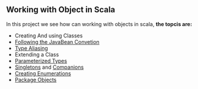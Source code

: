 Working with Object in Scala
---------------------------------
In this project we see how can working with objects in scala,  **the topcis are:**

* Creating And using Classes
* [Following the JavaBean Convetion](https://github.com/robsonoduarte/learn-scala/blob/master/pragmatic-scala/working-with-objects/src/main/scala/br/com/mystudies/scala/JavaBeans.scala)
* [Type Aliasing](https://github.com/robsonoduarte/learn-scala/blob/master/pragmatic-scala/working-with-objects/src/main/scala/br/com/mystudies/scala/TypeAliasing.scala)
* Extending a Class
* [Parameterized Types](https://github.com/robsonoduarte/learn-scala/blob/master/pragmatic-scala/working-with-objects/src/main/scala/br/com/mystudies/scala/ParameterizedType.scala)
* [Singletons](https://github.com/robsonoduarte/learn-scala/blob/master/pragmatic-scala/working-with-objects/src/main/scala/br/com/mystudies/scala/Singleton.scala) and [Companions](https://github.com/robsonoduarte/learn-scala/blob/master/pragmatic-scala/working-with-objects/src/main/scala/br/com/mystudies/scala/CompanionObjects.scala)
* [Creating Enumerations](https://github.com/robsonoduarte/learn-scala/blob/master/pragmatic-scala/working-with-objects/src/main/scala/br/com/mystudies/scala/currencies/Currency.scala) 
* [Package Objects](https://github.com/robsonoduarte/learn-scala/blob/master/pragmatic-scala/working-with-objects/src/main/scala/br/com/mystudies/scala/currencies/package.scala)
